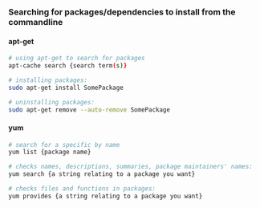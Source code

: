 ### Searching for packages/dependencies to install from the commandline

#### apt-get

```sh
# using apt-get to search for packages
apt-cache search {search term(s)}

# installing packages:
sudo apt-get install SomePackage

# uninstalling packages:
sudo apt-get remove --auto-remove SomePackage
```

#### yum

```sh
# search for a specific by name
yum list {package name}

# checks names, descriptions, summaries, package maintainers' names:
yum search {a string relating to a package you want}

# checks files and functions in packages:
yum provides {a string relating to a package you want}
```
